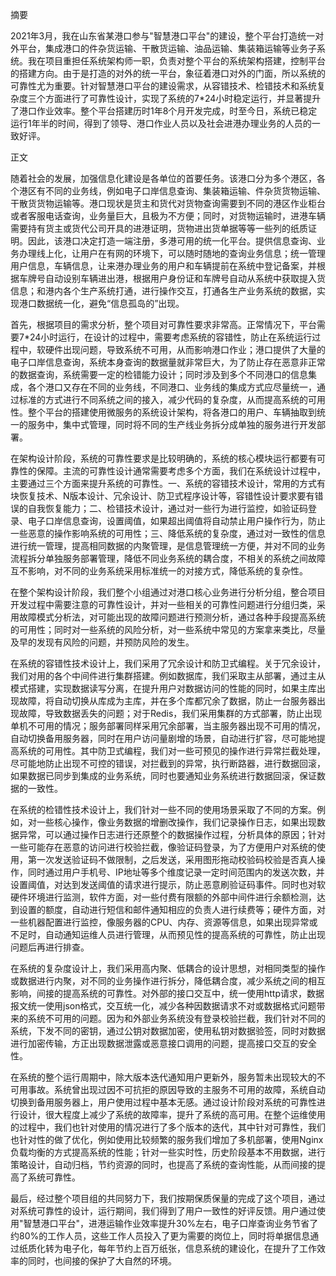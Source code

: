 摘要

2021年3月，我在山东省某港口参与"智慧港口平台"的建设，整个平台打造统一对外平台，集成港口的件杂货运输、干散货运输、油品运输、集装箱运输等业务子系统。我在项目重担任系统架构师一职，负责对整个平台的系统架构搭建，控制平台的搭建方向。由于是打造的对外的统一平台，象征着港口对外的门面，所以系统的可靠性尤为重要。针对智慧港口平台的建设需求，从容错技术、检错技术和系统复杂度三个方面进行了可靠性设计，实现了系统的7*24小时稳定运行，并显著提升了港口作业效率。整个平台搭建历时1年8个月开发完成，时至今日，系统已稳定运行1年半的时间，得到了领导、港口作业人员以及社会进港办理业务的人员的一致好评。

正文

随着社会的发展，加强信息化建设是各单位的首要任务。该港口分为多个港区，各个港区有不同的业务线，例如电子口岸信息查询、集装箱运输、件杂货货物运输、干散货货物运输等。港口现状是货主和货代对货物查询需要到不同的港区作业柜台或者客服电话查询，业务量巨大，且极为不方便；同时，对货物运输时，进港车辆需要持有货主或货代公司开具的进港证明，货物进出货单据等等一些列的纸质证明。因此，该港口决定打造一端注册，多港可用的统一化平台。提供信息查询、业务办理线上化，让用户在有网的环境下，可以随时随地的查询业务信息；统一管理用户信息，车辆信息，让来港办理业务的用户和车辆提前在系统中登记备案，并根据车牌号自动设别车辆进出港，根据用户身份证和车牌号自动从系统中获取提入货信息；和港内各个生产系统打通，进行操作交互，打通各生产业务系统的数据，实现港口数据统一化，避免“信息孤岛的”出现。

首先，根据项目的需求分析，整个项目对可靠性要求非常高。正常情况下，平台需要7*24小时运行，在设计的过程中，需要考虑系统的容错性，防止在系统运行过程中，软硬件出现问题，导致系统不可用，从而影响港口作业；港口提供了大量的电子口岸信息查询，系统本身查询的数据量就非常巨大，为了防止存在恶意非正常的数据查询，系统需要一定的检错能力设计；同时涉及到多个不同港口的信息集成，各个港口又存在不同的业务线，不同港口、业务线的集成方式应尽量统一，通过标准的方式进行不同系统之间的接入，减少代码的复杂度，从而提高系统的可用性。整个平台的搭建使用微服务的系统设计架构，将各港口的用户、车辆抽取到统一的服务中，集中式管理，同时将不同的生产线业务拆分成单独的服务进行开发部署。

在架构设计阶段，系统的可靠性要求是比较明确的，系统的核心模块运行都要有可靠性的保障。主流的可靠性设计通常需要考虑多个方面，我们在系统设计过程中，主要通过三个方面来提升系统的可靠性。一、系统的容错技术设计，常用的方式有块恢复技术、N版本设计、冗余设计、防卫式程序设计等，容错性设计要求要有错误的自我恢复能力；二、检错技术设计，通过对一些行为进行监控，如验证码登录、电子口岸信息查询，设置阈值，如果超出阈值将自动禁止用户操作行为，防止一些恶意的操作影响系统的可用性；三、降低系统的复杂度，通过对一致性的信息进行统一管理，提高相同数据的内聚管理，是信息管理统一方便，并对不同的业务流程拆分单独服务部署管理，降低不同业务系统的耦合度，不相关的系统之间故障互不影响，对不同的业务系统采用标准统一的对接方式，降低系统的复杂性。

在整个架构设计阶段，我们整个小组通过对港口核心业务进行分析分组，整合项目开发过程中需要注意的可靠性设计，并对一些相关的可靠性问题进行分组归类，采用故障模式分析法，对可能出现的故障问题进行预测分析，通过各种手段提高系统的可用性；同时对一些系统的风险分析，对一些系统中常见的方案拿来类比，尽量及早的发现有风险的问题，并预防风险的发生。

在系统的容错性技术设计上，我们采用了冗余设计和防卫式编程。关于冗余设计，我们对用的各个中间件进行集群搭建。例如数据库，我们采取主从部署，通过主从模式搭建，实现数据读写分离，在提升用户对数据访问的性能的同时，如果主库出现故障，将自动切换从库成为主库，并在多个库都冗余了数据，防止一台服务器出现故障，导致数据丢失的问题；对于Redis，我们采用集群的方式部署，防止出现单机不可用的情况；服务部署同样采用冗余部署，当主服务器出现不可用的情况，自动切换备用服务器，同时在用户访问量剧增的场景，自动进行扩容，尽可能地提高系统的可用性。其中防卫式编程，我们对一些可预见的操作进行异常拦截处理，尽可能地防止出现不可控的错误，对拦截到的异常，执行断路器，进行数据回滚，如果数据已同步到集成的业务系统，同时也要通知业务系统进行数据回滚，保证数据的一致性。

在系统的检错性技术设计上，我们针对一些不同的使用场景采取了不同的方案。例如，对一些核心操作，像业务数据的增删改操作，我们记录操作日志，如果出现数据异常，可以通过操作日志进行还原整个的数据操作过程，分析具体的原因；针对一些可能存在恶意的访问进行校验拦截，像验证码登录，为了方便用户对系统的使用，第一次发送验证码不做限制，之后发送，采用图形拖动校验码校验是否真人操作，同时通过用户手机号、IP地址等多个维度记录一定时间范围内的发送次数，并设置阈值，对达到发送阈值的请求进行提示，防止恶意刷验证码事件。同时也对软硬件环境进行监测，软件方面，对一些付费有限额的外部中间件进行余额检测，达到设置的额度，自动进行短信和邮件通知相应的负责人进行续费等；硬件方面，对一些机器配置进行监控，像服务器的CPU、内存、资源等信息，如果出现异常或不足时，自动通知运维人员进行管理，从而预见性的提高系统的可靠性，防止出现问题后再进行排查。

在系统的复杂度设计上，我们采用高内聚、低耦合的设计思想，对相同类型的操作或数据进行内聚，对不同的业务操作进行拆分，降低耦合度，减少系统之间的相互影响，间接的提高系统的可靠性。对外部的接口交互中，统一使用http请求，数据报文统一使用json格式，交互统一化，减少各种因数据请求不对或数据格式问题带来的系统不可用的问题。因为和外部业务系统没有登录校验拦截，我们针对不同的系统，下发不同的密钥，通过公钥对数据加密，使用私钥对数据验签，同时对数据进行加密传输，方正出现数据泄露或恶意接口调用的问题，提高接口交互的安全性。

在系统的整个运行周期中，除大版本迭代通知用户更新外，服务暂未出现较大的不可用事故。系统曾出现过因不可抗拒的原因导致的主服务不可用的故障，系统自动切换到备用服务器上，用户使用过程中基本无感。通过设计阶段对系统的可靠性进行设计，很大程度上减少了系统的故障率，提升了系统的高可用。在整个运维使用的过程中，我们也针对使用的情况进行了多个版本的迭代，其中针对可靠性，我们也针对性的做了优化，例如使用比较频繁的服务我们增加了多机部署，使用Nginx负载均衡的方式提高系统的性能；针对一些实时性，历史阶段基本不用数据，进行策略设计，自动归档，节约资源的同时，也提高了系统的查询性能，从而间接的提高了系统可靠性。

最后，经过整个项目组的共同努力下，我们按期保质保量的完成了这个项目，通过对系统可靠性的设计，运行期间，我们得到了用户一致性的好评反馈。用户通过使用"智慧港口平台"，进港运输作业效率提升30%左右，电子口岸查询业务节省了约80%的工作人员，这些工作人员投入了更为需要的岗位上，同时将单据信息通过纸质化转为电子化，每年节约上百万纸张，信息系统的建设化，在提升了工作效率的同时，也间接的保护了大自然的环境。

